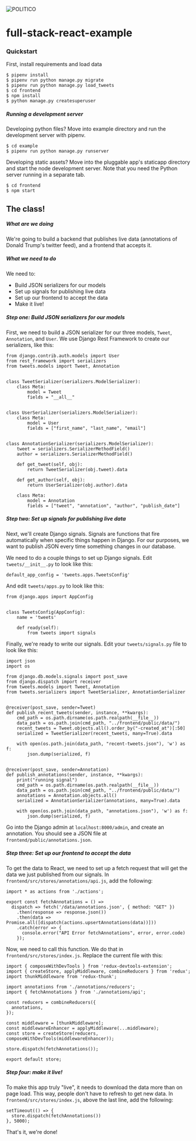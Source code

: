 ![POLITICO](https://rawgithub.com/The-Politico/src/master/images/logo/badge.png)

# full-stack-react-example

### Quickstart

First, install requirements and load data

```
$ pipenv install
$ pipenv run python manage.py migrate
$ pipenv run python manage.py load_tweets
$ cd frontend
$ npm install
$ python manage.py createsuperuser
```

##### Running a development server

Developing python files? Move into example directory and run the development server with pipenv.

  ```
  $ cd example
  $ pipenv run python manage.py runserver
  ```

Developing static assets? Move into the pluggable app's staticapp directory and start the node development server. Note that you need the Python server running in a separate tab.

  ```
  $ cd frontend
  $ npm start
  ```

## The class!

##### What are we doing

We're going to build a backend that publishes live data (annotations of Donald Trump's twitter feed), and a frontend that accepts it.

##### What we need to do

We need to:

- Build JSON serializers for our models
- Set up signals for publishing live data
- Set up our frontend to accept the data
- Make it live!

##### Step one: Build JSON serializers for our models

First, we need to build a JSON serializer for our three models, `Tweet`, `Annotation`, and `User`. We use Django Rest Framework to create our serializers, like this:

```
from django.contrib.auth.models import User
from rest_framework import serializers
from tweets.models import Tweet, Annotation


class TweetSerializer(serializers.ModelSerializer):
    class Meta:
        model = Tweet
        fields = "__all__"


class UserSerializer(serializers.ModelSerializer):
    class Meta:
        model = User
        fields = ["first_name", "last_name", "email"]


class AnnotationSerializer(serializers.ModelSerializer):
    tweet = serializers.SerializerMethodField()
    author = serializers.SerializerMethodField()

    def get_tweet(self, obj):
        return TweetSerializer(obj.tweet).data

    def get_author(self, obj):
        return UserSerializer(obj.author).data

    class Meta:
        model = Annotation
        fields = ["tweet", "annotation", "author", "publish_date"]
```


##### Step two: Set up signals for publishing live data

Next, we'll create Django signals. Signals are functions that fire automatically when specific things happen in Django. For our purposes, we want to publish JSON every time something changes in our database.

We need to do a couple things to set up Django signals. Edit `tweets/__init__.py` to look like this:

```
default_app_config = 'tweets.apps.TweetsConfig'
```

And edit `tweets/apps.py` to look like this:

```
from django.apps import AppConfig


class TweetsConfig(AppConfig):
    name = 'tweets'

    def ready(self):
        from tweets import signals
```

Finally, we're ready to write our signals. Edit your `tweets/signals.py` file to look like this:

```
import json
import os

from django.db.models.signals import post_save
from django.dispatch import receiver
from tweets.models import Tweet, Annotation
from tweets.serializers import TweetSerializer, AnnotationSerializer


@receiver(post_save, sender=Tweet)
def publish_recent_tweets(sender, instance, **kwargs):
    cmd_path = os.path.dirname(os.path.realpath(__file__))
    data_path = os.path.join(cmd_path, "../frontend/public/data/")
    recent_tweets = Tweet.objects.all().order_by("-created_at")[:50]
    serialized = TweetSerializer(recent_tweets, many=True).data

    with open(os.path.join(data_path, "recent-tweets.json"), 'w') as f:
        json.dump(serialized, f)


@receiver(post_save, sender=Annotation)
def publish_annotations(sender, instance, **kwargs):
    print("running signal")
    cmd_path = os.path.dirname(os.path.realpath(__file__))
    data_path = os.path.join(cmd_path, "../frontend/public/data/")
    annotations = Annotation.objects.all()
    serialized = AnnotationSerializer(annotations, many=True).data

    with open(os.path.join(data_path, "annotations.json"), 'w') as f:
        json.dump(serialized, f)
```

Go into the Django admin at `localhost:8000/admin`, and create an annotation. You should see a JSON file at `frontend/public/annotations.json`.

##### Step three: Set up our frontend to accept the data

To get the data to React, we need to set up a fetch request that will get the data we just published from our signals. In `frontend/src/stores/annotations/api.js`, add the following:

```
import * as actions from './actions';

export const fetchAnnotations = () =>
  dispatch => fetch('/data/annotations.json', { method: "GET" })
    .then(response => response.json())
    .then(data => Promise.all([dispatch(actions.upsertAnnotations(data))]))
    .catch(error => {
      console.error("API Error fetchAnnotations", error, error.code)
    });
```

Now, we need to call this function. We do that in `frontend/src/stores/index.js`. Replace the current file with this:

```
import { composeWithDevTools } from 'redux-devtools-extension';
import { createStore, applyMiddleware, combineReducers } from 'redux';
import thunkMiddleware from 'redux-thunk';

import annotations from './annotations/reducers';
import { fetchAnnotations } from './annotations/api';

const reducers = combineReducers({
  annotations,
});

const middleware = [thunkMiddleware];
const middlewareEnhancer = applyMiddleware(...middleware);
const store = createStore(reducers, composeWithDevTools(middlewareEnhancer));

store.dispatch(fetchAnnotations());

export default store;
```

##### Step four: make it live!

To make this app truly "live", it needs to download the data more than on page load. This way, people don't have to refresh to get new data. In `frontend/src/stores/index.js`, above the last line, add the following:

```
setTimeout(() => {
  store.dispatch(fetchAnnotations())
}, 5000);
```

That's it, we're done!
